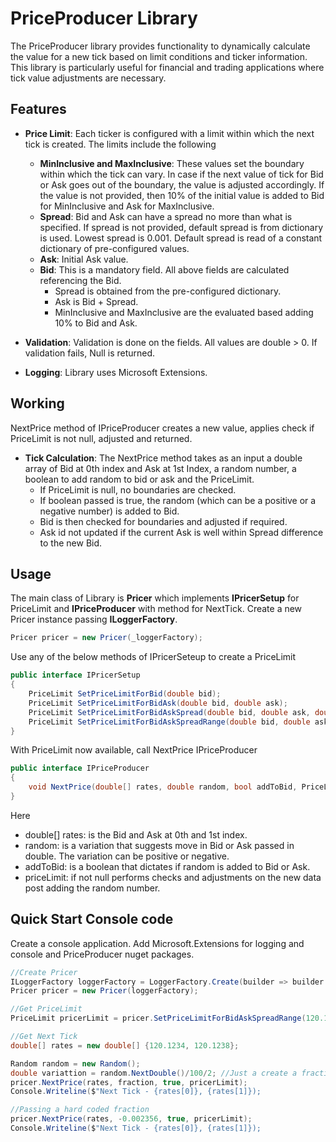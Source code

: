 # PriceProducer Library

The PriceProducer library provides functionality to dynamically calculate the value for a new tick based on limit conditions and ticker information. This library is particularly useful for financial and trading applications where tick value adjustments are necessary.

## Features

- **Price Limit**: Each ticker is configured with a limit within which the next tick is created. The limits include the following
  - **MinInclusive and MaxInclusive**: These values set the boundary within which the tick can vary. In case if the next value of tick for Bid or Ask goes out of the boundary, the value is adjusted accordingly. If the value is not provided, then 10% of the initial value is added to Bid for MinInclusive and Ask for MaxInclusive.
  - **Spread**: Bid and Ask can have a spread no more than what is specified. If spread is not provided, default spread is from dictionary is used. Lowest spread is 0.001. Default spread is read of a constant dictionary of pre-configured values.
  - **Ask**: Initial Ask value. 
  - **Bid**: This is a mandatory field. All above fields are calculated referencing the Bid.
    -  Spread is obtained from the pre-configured dictionary.
    -  Ask is Bid + Spread.
    -  MinInclusive and MaxInclusive are the evaluated based adding 10% to Bid and Ask.
  
- **Validation**: Validation is done on the fields. All values are double > 0. If validation fails, Null is returned.

- **Logging**: Library uses Microsoft Extensions.

## Working

  NextPrice method of IPriceProducer creates a new value, applies check if PriceLimit is not null, adjusted and returned.  
- **Tick Calculation**: The NextPrice method takes as an input a double array of Bid at 0th index and Ask at 1st Index, a random number, a boolean to add random to bid or ask and the PriceLimit.
  - If PriceLimit is null, no boundaries are checked.
  - If boolean passed is true, the random (which can be a positive or a negative number) is added to Bid.
  - Bid is then checked for boundaries and adjusted if required.
  - Ask id not updated if the current Ask is well within Spread difference to the new Bid.
  
## Usage

The main class of Library is **Pricer** which implements **IPricerSetup** for PriceLimit and **IPriceProducer** with method for NextTick.
Create a new Pricer instance passing **ILoggerFactory**.
```c#
Pricer pricer = new Pricer(_loggerFactory);
```

Use any of the below methods of IPricerSeteup to create a PriceLimit
```c#
public interface IPricerSetup
{
    PriceLimit SetPriceLimitForBid(double bid);
    PriceLimit SetPriceLimitForBidAsk(double bid, double ask);
    PriceLimit SetPriceLimitForBidAskSpread(double bid, double ask, double spread);
    PriceLimit SetPriceLimitForBidAskSpreadRange(double bid, double ask, double spread, double minInclusive, double maxInclusive);
}
```

With PriceLimit now available, call NextPrice IPriceProducer
```c#
public interface IPriceProducer
{
    void NextPrice(double[] rates, double random, bool addToBid, PriceLimit priceLimit);
}
```
Here
- double[] rates: is the Bid and Ask at 0th and 1st index.
- random: is a variation that suggests move in Bid or Ask passed in double. The variation can be positive or negative.
- addToBid: is a boolean that dictates if random is added to Bid or Ask.
- priceLimit: if not null performs checks and adjustments on the new data post adding the random number.   

## Quick Start Console code

Create a console application. Add Microsoft.Extensions for logging and console and PriceProducer nuget packages.
```c#
//Create Pricer  
ILoggerFactory loggerFactory = LoggerFactory.Create(builder => builder.AddSimpleConsole());
Pricer pricer = new Pricer(loggerFactory);

//Get PriceLimit
PriceLimit pricerLimit = pricer.SetPriceLimitForBidAskSpreadRange(120.1234, 120.1238, 0.01, 119.8863, 121.4125);

//Get Next Tick
double[] rates = new double[] {120.1234, 120.1238};

Random random = new Random();
double variattion = random.NextDouble()/100/2; //Just a create a fraction.
pricer.NextPrice(rates, fraction, true, pricerLimit);
Console.Writeline($"Next Tick - {rates[0]}, {rates[1]});

//Passing a hard coded fraction
pricer.NextPrice(rates, -0.002356, true, pricerLimit);
Console.Writeline($"Next Tick - {rates[0]}, {rates[1]});
```
    

